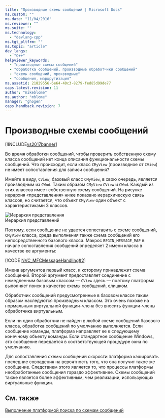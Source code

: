 ```yaml
---
title: "Производные схемы сообщений | Microsoft Docs"
ms.custom: ""
ms.date: "11/04/2016"
ms.reviewer: ""
ms.suite: ""
ms.technology: 
  - "devlang-cpp"
ms.tgt_pltfrm: ""
ms.topic: "article"
dev_langs: 
  - "C++"
helpviewer_keywords: 
  - "производные схемы сообщений"
  - "обработка сообщений, производные обработчики сообщений"
  - "схемы сообщений, производные"
  - "сообщения, маршрутизация"
ms.assetid: 21829556-6e64-40c3-8279-fed85d99de77
caps.latest.revision: 11
author: "mikeblome"
ms.author: "mblome"
manager: "ghogen"
caps.handback.revision: 7
---
```

# Производные схемы сообщений
[!INCLUDE[vs2017banner](../assembler/inline/includes/vs2017banner.md)]

Во время обработки сообщений, чтобы проверить собственную схему класса сообщений нет конца описания функциональности схемы сообщений.  Что происходит, если класс `CMyView` \(производное от `CView`\) не имеет сопоставления для записи сообщения?  
  
 Имейте в виду, `CView`, базовый класс `CMyView`, в свою очередь, является производным из `CWnd`.  Таким образом `CMyView` `CView` и `CWnd`.  Каждый из этих классов имеет собственную схему сообщений.  На рисунке иерархия «представления» ниже показано иерархическую связь классов, но считается, что объект `CMyView` один объект с характеристиками 3 классов.  
  
 ![Иерархия представления](../mfc/media/vc38621.png "vc38621")  
Иерархия представлений  
  
 Поэтому, если сообщение не удается сопоставить с схеме сообщений, `CMyView` класса, среда выполнения также схема сообщений его непосредственного базового класса.  Макрос `BEGIN_MESSAGE_MAP` в начале сопоставления сообщений определяет 2 имени класса в качестве ее аргументы:  
  
 [!CODE [NVC_MFCMessageHandling#2](../CodeSnippet/VS_Snippets_Cpp/NVC_MFCMessageHandling#2)]  
  
 Имена аргументов первый класс, к которому принадлежит схема сообщений.  Второй аргумент предоставляет соединение с немедленным базовым классом — `CView` здесь — поэтому платформа выполняет поиск в качестве схемы сообщений, слишком.  
  
 Обработчик сообщений предусмотренные в базовом классе таким образом наследуются производным классом.  Это очень похоже на нормальным виртуальной функции\-члена без вносить функции\-члены обработчика виртуальным.  
  
 Если ни один обработчик не найден в любой схеме сообщений базового класса, обработка сообщений по умолчанию выполняется.  Если сообщение команды, платформа направляет ее к следующему конечному объекту команды.  Если стандартное сообщение Windows, это сообщение передается в соответствующей процедуре окна по умолчанию.  
  
 Для сопоставления схемы сообщений скорости платформа кэшировать последние совпадения на вероятность того, что она получит такое же сообщение.  Следствием этого является то, что процессы платформы необработанные сообщения гораздо эффективнее.  Схемы сообщений также является более эффективным, чем реализации, использующих виртуальные функции.  
  
## См. также  
 [Выполнение платформой поиска по схемам сообщений](../mfc/how-the-framework-searches-message-maps.md)